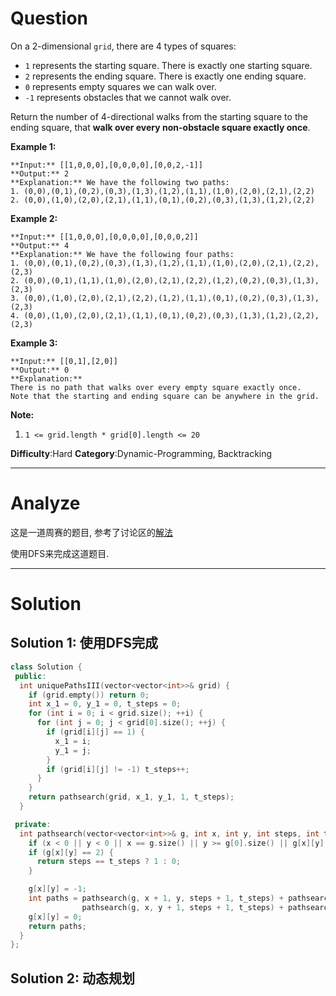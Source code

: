 
# Question

On a 2-dimensional `grid`, there are 4 types of squares:

- `1`  represents the starting square. There is exactly one starting square.
- `2`  represents the ending square. There is exactly one ending square.
- `0`  represents empty squares we can walk over.
- `-1`  represents obstacles that we cannot walk over.

Return the number of 4-directional walks from the starting square to the ending square, that  **walk over every non-obstacle square exactly once**.

**Example 1:**

```
**Input:** [[1,0,0,0],[0,0,0,0],[0,0,2,-1]]
**Output:** 2
**Explanation:** We have the following two paths: 
1. (0,0),(0,1),(0,2),(0,3),(1,3),(1,2),(1,1),(1,0),(2,0),(2,1),(2,2)
2. (0,0),(1,0),(2,0),(2,1),(1,1),(0,1),(0,2),(0,3),(1,3),(1,2),(2,2)
```

**Example 2:**

```
**Input:** [[1,0,0,0],[0,0,0,0],[0,0,0,2]]
**Output:** 4
**Explanation:** We have the following four paths: 
1. (0,0),(0,1),(0,2),(0,3),(1,3),(1,2),(1,1),(1,0),(2,0),(2,1),(2,2),(2,3)
2. (0,0),(0,1),(1,1),(1,0),(2,0),(2,1),(2,2),(1,2),(0,2),(0,3),(1,3),(2,3)
3. (0,0),(1,0),(2,0),(2,1),(2,2),(1,2),(1,1),(0,1),(0,2),(0,3),(1,3),(2,3)
4. (0,0),(1,0),(2,0),(2,1),(1,1),(0,1),(0,2),(0,3),(1,3),(1,2),(2,2),(2,3)
```

**Example 3:**

```
**Input:** [[0,1],[2,0]]
**Output:** 0
**Explanation:** 
There is no path that walks over every empty square exactly once.
Note that the starting and ending square can be anywhere in the grid.
```

**Note:**

1. `1 <= grid.length * grid[0].length <= 20`


**Difficulty**:Hard
**Category**:Dynamic-Programming, Backtracking


------------

# Analyze

这是一道周赛的题目, 参考了讨论区的[解法](https://leetcode.com/problems/unique-paths-iii/discuss/221941/C%2B%2B-brute-force-DFS)

使用DFS来完成这道题目.

------------

# Solution

## Solution 1: 使用DFS完成

```cpp
class Solution {
 public:
  int uniquePathsIII(vector<vector<int>>& grid) {
    if (grid.empty()) return 0;
    int x_1 = 0, y_1 = 0, t_steps = 0;
    for (int i = 0; i < grid.size(); ++i) {
      for (int j = 0; j < grid[0].size(); ++j) {
        if (grid[i][j] == 1) {
          x_1 = i;
          y_1 = j;
        }
        if (grid[i][j] != -1) t_steps++;
      }
    }
    return pathsearch(grid, x_1, y_1, 1, t_steps);
  }

 private:
  int pathsearch(vector<vector<int>>& g, int x, int y, int steps, int t_steps) {
    if (x < 0 || y < 0 || x == g.size() || y >= g[0].size() || g[x][y] == -1) return 0;
    if (g[x][y] == 2) {
      return steps == t_steps ? 1 : 0;
    }

    g[x][y] = -1;
    int paths = pathsearch(g, x + 1, y, steps + 1, t_steps) + pathsearch(g, x - 1, y, steps + 1, t_steps) +
                pathsearch(g, x, y + 1, steps + 1, t_steps) + pathsearch(g, x, y - 1, steps + 1, t_steps);
    g[x][y] = 0;
    return paths;
  }
};
```

## Solution 2: 动态规划

